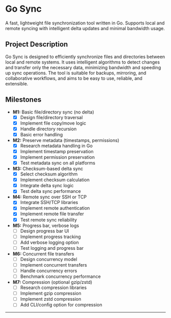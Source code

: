 # Go Sync

A fast, lightweight file synchronization tool written in Go. Supports local and remote syncing with intelligent delta updates and minimal bandwidth usage.

## Project Description
Go Sync is designed to efficiently synchronize files and directories between local and remote systems. It uses intelligent algorithms to detect changes and transfer only the necessary data, minimizing bandwidth and speeding up sync operations. The tool is suitable for backups, mirroring, and collaborative workflows, and aims to be easy to use, reliable, and extensible.

## Milestones

- **M1:** Basic file/directory sync (no delta)
  - [x] Design file/directory traversal
  - [x] Implement file copy/move logic
  - [x] Handle directory recursion
  - [x] Basic error handling

- **M2:** Preserve metadata (timestamps, permissions)
  - [x] Research metadata handling in Go
  - [x] Implement timestamp preservation
  - [x] Implement permission preservation
  - [x] Test metadata sync on all platforms

- **M3:** Checksum-based delta sync
  - [x] Select checksum algorithm
  - [x] Implement checksum calculation
  - [x] Integrate delta sync logic
  - [x] Test delta sync performance

- **M4:** Remote sync over SSH or TCP
  - [x] Integrate SSH/TCP libraries
  - [x] Implement remote authentication
  - [x] Implement remote file transfer
  - [x] Test remote sync reliability

- **M5:** Progress bar, verbose logs
  - [ ] Design progress bar UI
  - [ ] Implement progress tracking
  - [ ] Add verbose logging option
  - [ ] Test logging and progress bar

- **M6:** Concurrent file transfers
  - [ ] Design concurrency model
  - [ ] Implement concurrent transfers
  - [ ] Handle concurrency errors
  - [ ] Benchmark concurrency performance

- **M7:** Compression (optional gzip/zstd)
  - [ ] Research compression libraries
  - [ ] Implement gzip compression
  - [ ] Implement zstd compression
  - [ ] Add CLI/config option for compression
---
